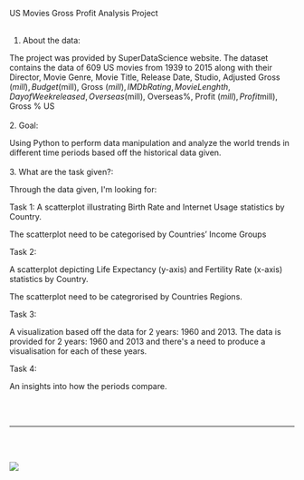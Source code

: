 US Movies Gross Profit Analysis Project
<br>
<br>
1. About the data: 

The project was provided by SuperDataScience website. The dataset contains the data of 609 US movies from 1939 to 2015 along with their Director, Movie Genre,	Movie Title, Release Date, Studio,	Adjusted Gross ($mill),	Budget ($mill),	Gross ($mill),	IMDb Rating, Movie Lenghth,  Day of Week released, Overseas ($mill),	Overseas%,	Profit ($mill),	Profit%,	Runtime (min),	US ($mill),	Gross % US
<br>
<br>
2. Goal: 

Using Python to perform data manipulation and analyze the world trends in different time periods based off the historical data given.
<br>
<br>
3. What are the task given?: 

Through the data given, I'm looking for:

Task 1: A  scatterplot illustrating Birth Rate and Internet Usage statistics by Country.

The scatterplot need to be categorised by Countries’ Income Groups

Task 2:

A scatterplot depicting Life Expectancy (y-axis) and Fertility Rate (x-axis) statistics by Country.

The scatterplot need to be categrorised by Countries Regions.

Task 3:

A visualization based off the data for 2 years: 1960 and 2013. The data is provided for 2 years: 1960 and 2013 and there's a need to produce a visualisation for each of these years.


Task 4: 

An insights into how the periods compare.

<br>

<br>

<hr>

<br>
<br>

![](img/data1.png)
